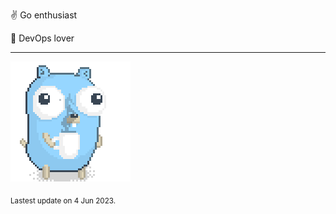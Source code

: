 :v: Go enthusiast

:muscle: DevOps lover

---

![Image alt text](/images/gopher_with_coffee.gif)


<sub>Lastest update on 4 Jun 2023.</sub>

